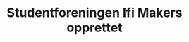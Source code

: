 ---
title: Studentforeningen Ifi Makers opprettet
tags: ifi-makers
year: 2016
sources:
  - http://www.mn.uio.no/ifi/livet-rundt-studiene/organisasjoner/ifi-makers.html Ifi makers - Institutt for informatikk
view: none
---